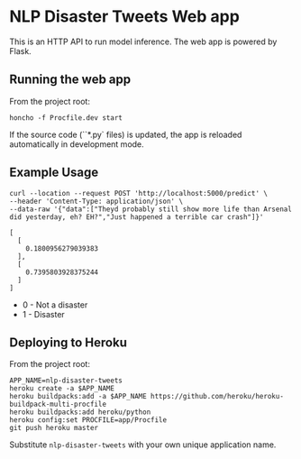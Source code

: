 # NLP Disaster Tweets Web app

This is an HTTP API to run model inference. The web app is powered by Flask.

## Running the web app

From the project root:

```
honcho -f Procfile.dev start
```

If the source code (``*.py` files) is updated, the app is reloaded automatically in development mode.

## Example Usage

```
curl --location --request POST 'http://localhost:5000/predict' \
--header 'Content-Type: application/json' \
--data-raw '{"data":["Theyd probably still show more life than Arsenal did yesterday, eh? EH?","Just happened a terrible car crash"]}'
```

```
[
  [
    0.1800956279039383
  ],
  [
    0.7395803928375244
  ]
]
```

* 0 - Not a disaster
* 1 - Disaster

## Deploying to Heroku

From the project root:

```
APP_NAME=nlp-disaster-tweets
heroku create -a $APP_NAME
heroku buildpacks:add -a $APP_NAME https://github.com/heroku/heroku-buildpack-multi-procfile
heroku buildpacks:add heroku/python
heroku config:set PROCFILE=app/Procfile
git push heroku master
```

Substitute `nlp-disaster-tweets` with your own unique application name.
